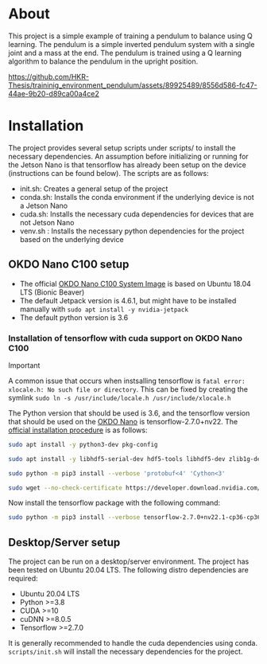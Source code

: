 # About

This project is a simple example of training a pendulum to balance using Q learning. The pendulum is a simple inverted pendulum system with a single joint and a mass at the end. The pendulum is trained using a Q learning algorithm to balance the pendulum in the upright position.


https://github.com/HKR-Thesis/traininig_environment_pendulum/assets/89925489/8556d586-fc47-44ae-9b20-d89ca00a4ce2

# Installation

The project provides several setup scripts under scripts/ to install the necessary dependencies. An assumption before initializing or running for the Jetson Nano is that tensorflow has already been setup on the device (instructions can be found below). The scripts are as follows:

- init.sh: Creates a general setup of the project
- conda.sh: Installs the conda environment if the underlying device is not a Jetson Nano
- cuda.sh: Installs the necessary cuda dependencies for devices that are not Jetson Nano
- venv.sh : Installs the necessary python dependencies for the project based on the underlying device


## OKDO Nano C100 setup

- The official [OKDO Nano C100 System Image](https://auto.designspark.info/okdo_images/c100.img.xz) is based on Ubuntu 18.04 LTS (Bionic Beaver)
- The default Jetpack version is 4.6.1, but might have to be installed manually with ```sudo apt install -y nvidia-jetpack```
- The default python version is 3.6

### Installation of tensorflow with cuda support on OKDO Nano C100

> [!IMPORTANT] 
> A common issue that occurs when instsalling tensorflow is ```fatal error: xlocale.h: No such file or directory```. This can be fixed by creating the symlink ```sudo ln -s /usr/include/locale.h /usr/include/xlocale.h```

The Python version that should be used is 3.6, and the tensorflow version that should be used on the [OKDO Nano](https://www.okdo.com/p/okdo-nano-c100-developer-kit-powered-by-nvidia-jetson-nano-module/) is tensorflow-2.7.0+nv22. The [official installation procedure](https://forums.developer.nvidia.com/t/official-tensorflow-for-jetson-nano/71770) is as follows:

```bash
sudo apt install -y python3-dev pkg-config

sudo apt install -y libhdf5-serial-dev hdf5-tools libhdf5-dev zlib1g-dev zip libjpeg8-dev liblapack-dev libblas-dev gfortran

sudo python -m pip3 install --verbose 'protobuf<4' 'Cython<3'

sudo wget --no-check-certificate https://developer.download.nvidia.com/compute/redist/jp/v461/tensorflow/tensorflow-2.7.0+nv22.1-cp36-cp36m-linux_aarch64.whl
```

Now install the tensorflow package with the following command:

```bash
sudo python -m pip3 install --verbose tensorflow-2.7.0+nv22.1-cp36-cp36m-linux_aarch64.whl
```

## Desktop/Server setup

The project can be run on a desktop/server environment. The project has been tested on Ubuntu 20.04 LTS. The following distro dependencies are required:

- Ubuntu 20.04 LTS
- Python >=3.8
- CUDA >=10
- cuDNN >=8.0.5
- Tensorflow >=2.7.0

It is generally recommended to handle the cuda dependencies using conda. ```scripts/init.sh``` will install the necessary dependencies for the project.